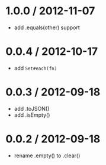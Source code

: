 
1.0.0 / 2012-11-07 
==================

  * add .equals(other) support

0.0.4 / 2012-10-17 
==================

  * add `Set#each(fn)`

0.0.3 / 2012-09-18 
==================

  * add .toJSON()
  * add .isEmpty()

0.0.2 / 2012-09-18 
==================

  * rename .empty() to .clear()
